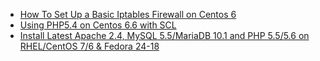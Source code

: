 - [How To Set Up a Basic Iptables Firewall on Centos 6](https://www.digitalocean.com/community/tutorials/how-to-set-up-a-basic-iptables-firewall-on-centos-6)
- [Using PHP5.4 on Centos 6.6 with SCL](https://blog.carroarmato0.be/2014/12/23/using-php5-4-on-centos-6-6-with-scl/)
- [Install Latest Apache 2.4, MySQL 5.5/MariaDB 10.1 and PHP 5.5/5.6 on RHEL/CentOS 7/6 & Fedora 24-18](http://www.tecmint.com/install-apache-mysql-php-on-redhat-centos-fedora/)

